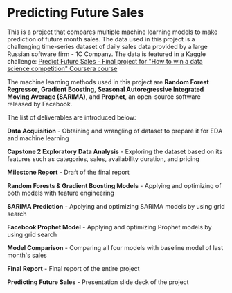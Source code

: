 # Predicting Future Sales

This is a project that compares multiple machine learning models to make prediction of future month sales. The data used in this project is a challenging time-series dataset of daily sales data provided by a large Russian software firm - 1C Company. The data is featured in a Kaggle challenge: [Predict Future Sales - Final project for "How to win a data science competition" Coursera course](https://www.kaggle.com/c/competitive-data-science-predict-future-sales/data)

The machine learning methods used in this project are **Random Forest Regressor**, **Gradient Boosting**, **Seasonal Autoregressive Integrated Moving Average (SARIMA)**, and **Prophet**, an open-source software released by Facebook.

The list of deliverables are introduced below:

**Data Acquisition** - Obtaining and wrangling of dataset to prepare it for EDA and machine learning

**Capstone 2 Exploratory Data Analysis** - Exploring the dataset based on its features such as categories, sales, availability duration, and pricing

**Milestone Report** - Draft of the final report

**Random Forests & Gradient Boosting Models** - Applying and optimizing of both models with feature engineering 

**SARIMA Prediction** - Applying and optimizing SARIMA models by using grid search

**Facebook Prophet Model** - Applying and optimizing Prophet models by using grid search

**Model Comparison** - Comparing all four models with baseline model of last month's sales

**Final Report** - Final report of the entire project

**Predicting Future Sales** - Presentation slide deck of the project
